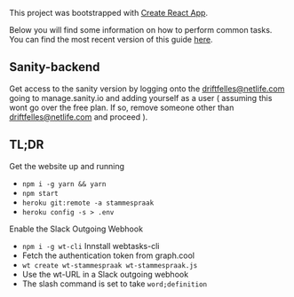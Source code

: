 This project was bootstrapped with [Create React App](https://github.com/facebookincubator/create-react-app).

Below you will find some information on how to perform common tasks.<br>
You can find the most recent version of this guide [here](https://github.com/facebookincubator/create-react-app/blob/master/packages/react-scripts/template/README.md).

## Sanity-backend
Get access to the sanity version by logging onto the
driftfelles@netlife.com going to manage.sanity.io and adding yourself as
a user ( assuming this wont go over the free plan. If so, remove someone
other than driftfelles@netlife.com and proceed ). 

## TL;DR

Get the website up and running

* `npm i -g yarn && yarn`
* `npm start`
* `heroku git:remote -a stammespraak`
* `heroku config -s > .env`

Enable the Slack Outgoing Webhook

* `npm i -g wt-cli` Innstall webtasks-cli
* Fetch the authentication token from graph.cool
* `wt create wt-stammespraak wt-stammespraak.js`
* Use the wt-URL in a Slack outgoing webhook
* The slash command is set to take `word;definition`
